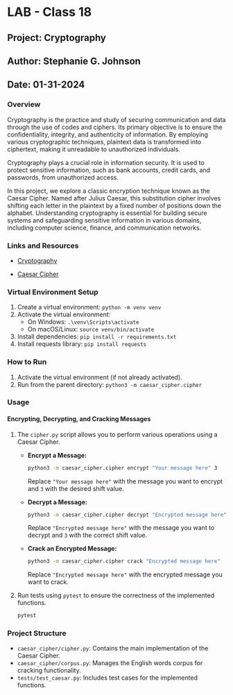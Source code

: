 # LAB - Class 18

## Project: Cryptography

## Author: Stephanie G. Johnson

## Date: 01-31-2024

### Overview

Cryptography is the practice and study of securing communication and data through the use of codes and ciphers. Its primary objective is to ensure the confidentiality, integrity, and authenticity of information. By employing various cryptographic techniques, plaintext data is transformed into ciphertext, making it unreadable to unauthorized individuals.

Cryptography plays a crucial role in information security. It is used to protect sensitive information, such as bank accounts, credit cards, and passwords, from unauthorized access.

In this project, we explore a classic encryption technique known as the Caesar Cipher. Named after Julius Caesar, this substitution cipher involves shifting each letter in the plaintext by a fixed number of positions down the alphabet. Understanding cryptography is essential for building secure systems and safeguarding sensitive information in various domains, including computer science, finance, and communication networks.

### Links and Resources

- [Cryptography](https://en.wikipedia.org/wiki/Cryptography)

- [Caesar Cipher](https://en.wikipedia.org/wiki/Caesar_cipher)

### Virtual Environment Setup

1. Create a virtual environment: `python -m venv venv`
2. Activate the virtual environment:
   - On Windows: `.\venv\Scripts\activate`
   - On macOS/Linux: `source venv/bin/activate`
3. Install dependencies: `pip install -r requirements.txt`
4. Install requests library: `pip install requests`


### How to Run

1. Activate the virtual environment (if not already activated).
2. Run from the parent directory: `python3 -m caesar_cipher.cipher`


### Usage

#### Encrypting, Decrypting, and Cracking Messages

1. The `cipher.py` script allows you to perform various operations using a Caesar Cipher.

    - **Encrypt a Message:**
      ```bash
      python3 -m caesar_cipher.cipher encrypt "Your message here" 3
      ```
      Replace `"Your message here"` with the message you want to encrypt and `3` with the desired shift value.

    - **Decrypt a Message:**
      ```bash
      python3 -m caesar_cipher.cipher decrypt "Encrypted message here" 3
      ```
      Replace `"Encrypted message here"` with the message you want to decrypt and `3` with the correct shift value.

    - **Crack an Encrypted Message:**
      ```bash
      python3 -m caesar_cipher.cipher crack "Encrypted message here"
      ```
      Replace `"Encrypted message here"` with the encrypted message you want to crack.

2. Run tests using `pytest` to ensure the correctness of the implemented functions.
   ```bash
   pytest
   ```

### Project Structure

- `caesar_cipher/cipher.py`: Contains the main implementation of the Caesar Cipher.
- `caesar_cipher/corpus.py`: Manages the English words corpus for cracking functionality.
- `tests/test_caesar.py`: Includes test cases for the implemented functions.
